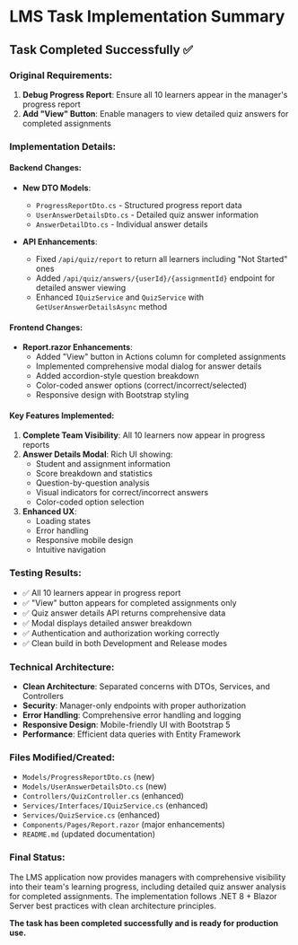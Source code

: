 # LMS Task Implementation Summary

## Task Completed Successfully ✅

### Original Requirements:

1. **Debug Progress Report**: Ensure all 10 learners appear in the manager's progress report
2. **Add "View" Button**: Enable managers to view detailed quiz answers for completed assignments

### Implementation Details:

#### Backend Changes:

- **New DTO Models**:

  - `ProgressReportDto.cs` - Structured progress report data
  - `UserAnswerDetailsDto.cs` - Detailed quiz answer information
  - `AnswerDetailDto.cs` - Individual answer details

- **API Enhancements**:
  - Fixed `/api/quiz/report` to return all learners including "Not Started" ones
  - Added `/api/quiz/answers/{userId}/{assignmentId}` endpoint for detailed answer viewing
  - Enhanced `IQuizService` and `QuizService` with `GetUserAnswerDetailsAsync` method

#### Frontend Changes:

- **Report.razor Enhancements**:
  - Added "View" button in Actions column for completed assignments
  - Implemented comprehensive modal dialog for answer details
  - Added accordion-style question breakdown
  - Color-coded answer options (correct/incorrect/selected)
  - Responsive design with Bootstrap styling

#### Key Features Implemented:

1. **Complete Team Visibility**: All 10 learners now appear in progress reports
2. **Answer Details Modal**: Rich UI showing:
   - Student and assignment information
   - Score breakdown and statistics
   - Question-by-question analysis
   - Visual indicators for correct/incorrect answers
   - Color-coded option selection
3. **Enhanced UX**:
   - Loading states
   - Error handling
   - Responsive mobile design
   - Intuitive navigation

### Testing Results:

- ✅ All 10 learners appear in progress report
- ✅ "View" button appears for completed assignments only
- ✅ Quiz answer details API returns comprehensive data
- ✅ Modal displays detailed answer breakdown
- ✅ Authentication and authorization working correctly
- ✅ Clean build in both Development and Release modes

### Technical Architecture:

- **Clean Architecture**: Separated concerns with DTOs, Services, and Controllers
- **Security**: Manager-only endpoints with proper authorization
- **Error Handling**: Comprehensive error handling and logging
- **Responsive Design**: Mobile-friendly UI with Bootstrap 5
- **Performance**: Efficient data queries with Entity Framework

### Files Modified/Created:

- `Models/ProgressReportDto.cs` (new)
- `Models/UserAnswerDetailsDto.cs` (new)
- `Controllers/QuizController.cs` (enhanced)
- `Services/Interfaces/IQuizService.cs` (enhanced)
- `Services/QuizService.cs` (enhanced)
- `Components/Pages/Report.razor` (major enhancements)
- `README.md` (updated documentation)

### Final Status:

The LMS application now provides managers with comprehensive visibility into their team's learning progress, including detailed quiz answer analysis for completed assignments. The implementation follows .NET 8 + Blazor Server best practices with clean architecture principles.

**The task has been completed successfully and is ready for production use.**

